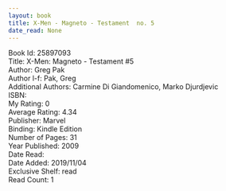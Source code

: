 ```yaml
---
layout: book
title: X-Men - Magneto - Testament  no. 5
date_read: None
---
```


Book Id: 25897093<br />
Title: X-Men: Magneto - Testament #5<br />
Author: Greg Pak<br />
Author l-f: Pak, Greg<br />
Additional Authors: Carmine Di Giandomenico, Marko Djurdjevic<br />
ISBN: <br />
My Rating: 0<br />
Average Rating: 4.34<br />
Publisher: Marvel<br />
Binding: Kindle Edition<br />
Number of Pages: 31<br />
Year Published: 2009<br />
Date Read: <br />
Date Added: 2019/11/04<br />
Exclusive Shelf: read<br />
Read Count: 1<br />

